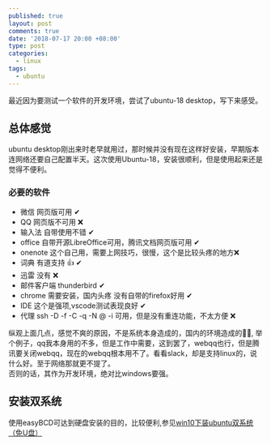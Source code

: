 ```yaml
---
published: true
layout: post
comments: true
date: '2018-07-17 20:00 +08:00'
type: post
categories:
  - linux
tags:
  - ubuntu
---
```

最近因为要测试一个软件的开发环境，尝试了ubuntu-18 desktop，写下来感受。

## 总体感觉
ubuntu desktop刚出来时老早就用过，那时候并没有现在这样好安装，早期版本连网络还要自己配置半天。这次使用Ubuntu-18，安装很顺利，但是使用起来还是觉得不便利。

### 必要的软件
- 微信 网页版可用 ✔
- QQ 网页版不可用 ❌
- 输入法 自带使用不错 ✔
- office 自带开源LibreOffice可用，腾讯文档网页版可用 ✔
- onenote 这个自己用，需要上网技巧，很慢，这个是比较头疼的地方❌
- 词典 有道支持 👍 ✔
- 迅雷 没有 ❌
- 邮件客户端 thunderbird ✔
- chrome 需要安装，国内头疼 没有自带的firefox好用 ✔
- IDE 这个是强项,vscode测试表现良好 ✔
- 代理 ssh -D <proxyport> -f -C -q -N <user>@<serverip>  -i  <key> 可用，但是没有重连功能，不太方便 ❌

纵观上面几点，感觉不爽的原因，不是系统本身造成的，国内的环境造成的🤦‍♂️, 举个例子，qq我本身用的不多，但是工作中需要，这到罢了，webqq也行，但是腾讯要关闭webqq，现在的webqq根本用不了。看看slack，却是支持linux的，说什么好。至于网络那就更不提了。  
否则的话，其作为开发环境，绝对比windows要强。

## 安装双系统
使用easyBCD可达到硬盘安装的目的，比较便利,参见[win10下装ubuntu双系统（免U盘）](https://www.jianshu.com/p/417c1001a559)

